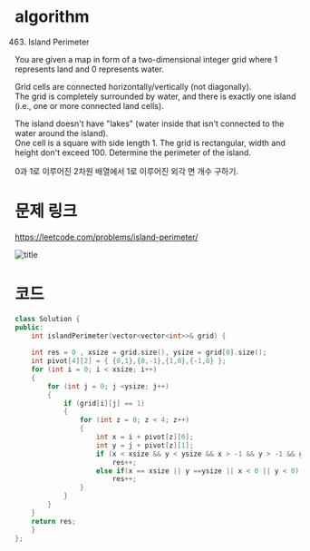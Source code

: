﻿# algorithm 
463. Island Perimeter

You are given a map in form of a two-dimensional integer grid where 1 represents land and 0 represents water.  

Grid cells are connected horizontally/vertically (not diagonally).   
The grid is completely surrounded by water, and there is exactly one island (i.e., one or more connected land cells).  

The island doesn't have "lakes" (water inside that isn't connected to the water around the island).   
One cell is a square with side length 1. The grid is rectangular, width and height don't exceed 100. Determine the perimeter of the island.  

0과 1로 이루어진 2차원 배열에서 1로 이루어진 외각 면 개수 구하기.

# 문제 링크  
https://leetcode.com/problems/island-perimeter/  

![title](https://github.com/jungmin3834/algorithm/blob/master/image/island-perimeter.png)

# 코드

```cpp  
class Solution {
public:
    int islandPerimeter(vector<vector<int>>& grid) {
        
	int res = 0 , xsize = grid.size(), ysize = grid[0].size();
	int pivot[4][2] = { {0,1},{0,-1},{1,0},{-1,0} };
	for (int i = 0; i < xsize; i++)
	{
		for (int j = 0; j <ysize; j++)
		{
			if (grid[i][j] == 1)
			{
				for (int z = 0; z < 4; z++)
				{
					int x = i + pivot[z][0];
					int y = j + pivot[z][1];
					if (x < xsize && y < ysize && x > -1 && y > -1 && grid[x][y] == 0)
						res++;
					else if(x == xsize || y ==ysize || x < 0 || y < 0)
						res++;
				}
			}
		}
	}
	return res;
    }
};  
```
